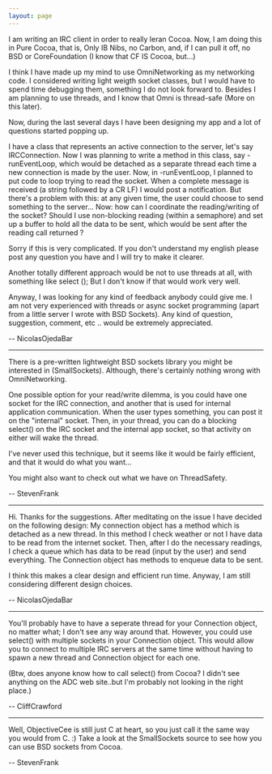 ```yaml
---
layout: page
---
```




I am writing an IRC client in order to really leran Cocoa.
Now, I am doing this in Pure Cocoa, that is, Only IB Nibs, no Carbon, and, if I can pull it off, no BSD or CoreFoundation (I know that CF IS Cocoa, but...)

I think I have made up my mind to use OmniNetworking as my networking code. I considered writing light weigth socket classes, but I would have to spend time debugging them, something I do not look forward to. Besides I am planning to use threads, and I know that Omni is thread-safe (More on this later).

Now, during the last several days I have been designing my app and a lot of questions started popping up.

I have a class that represents an active connection to the server, let's say IRCConnection. Now I was planning to write a method in this class, say -runEventLoop, which would be detached as a separate thread each time a new connection is made by the user.
Now, in -runEventLoop, I planned to put code to loop trying to read the socket. When a complete message is received (a string followed by a CR LF) I would post a notification. But there's a problem with this: at any given time, the user could choose to send something to the server... Now: how can I coordinate the reading/writing of the socket? Should I use non-blocking reading (within a semaphore) and set up a buffer to hold all the data to be sent, which would be sent after the reading call returned ?

Sorry if this is very complicated. If you don't understand my english please post any question you have and I will try to make it clearer.

Another totally different approach would be not to use threads at all, with something like select (); But I don't know if that would work very well.

Anyway, I was looking for any kind of feedback anybody could give me. I am not very experienced with threads or async socket programming (apart from a little server I wrote with BSD Sockets).
Any kind of question, suggestion, comment, etc .. would be extremely appreciated.

-- NicolasOjedaBar

----

There is a pre-written lightweight BSD sockets library you might be interested in (SmallSockets).  Although, there's certainly nothing wrong with OmniNetworking.

One possible option for your read/write dilemma, is you could have one socket for the IRC connection, and another that is used for internal application communication.  When the user types something, you can post it on the "internal" socket.  Then, in your thread, you can do a blocking select() on the IRC socket and the internal app socket, so that activity on either will wake the thread.

I've never used this technique, but it seems like it would be fairly efficient, and that it would do what you want...

You might also want to check out what we have on ThreadSafety.

-- StevenFrank

----

Hi. Thanks for the suggestions. After meditating on the issue I have decided on the following design: My connection object has a method which is detached as a new thread. In this method I check weather or not I have data to be read from the internet socket. Then, after I do the necessary readings, I check a queue which has data to be read (input by the user) and send everything. The Connection object has methods to enqueue data to be sent.

I think this makes a clear design and efficient run time. Anyway, I am still considering different design choices.

-- NicolasOjedaBar

----

You'll probably have to have a seperate thread for your Connection object, no matter what; I don't see any way around that.  However, you could use select() with multiple sockets in your Connection object.  This would allow you to connect to multiple IRC servers at the same time without having to spawn a new thread and Connection object for each one.

(Btw, does anyone know how to call select() from Cocoa?  I didn't see anything on the ADC web site..but I'm probably not looking in the right place.)


-- CliffCrawford

----

Well, ObjectiveCee is still just C at heart, so you just call it the same way you would from C.  :)  Take a look at the SmallSockets source to see how you can use BSD sockets from Cocoa.

-- StevenFrank
